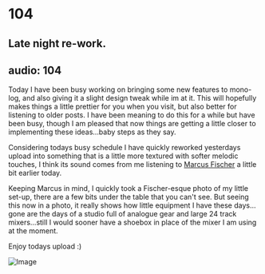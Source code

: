 # 104
## Late night re-work.
audio: 104
---

Today I have been busy working on bringing some new features to mono-log, and also giving it a slight design tweak while im at it. This will hopefully makes things a little prettier for you when you visit, but also better for listening to older posts. I have been meaning to do this for a while but have been busy, though I am pleased that now things are getting a little closer to implementing these ideas…baby steps as they say.

Considering todays busy schedule I have quickly reworked yesterdays upload into something that is a little more textured with softer melodic touches, I think its sound comes from me listening to <a href="http://unrecnow.com/dust/about" title="Marcus Fischer" target="_blank">Marcus Fischer</a> a little bit earlier today.

Keeping Marcus in mind, I quickly took a Fischer-esque photo of my little set-up, there are a few bits under the table that you can't see. But seeing this now in a photo, it really shows how little equipment I have these days…gone are the days of a studio full of analogue gear and large 24 track mixers…still I would sooner have a shoebox in place of the mixer I am using at the moment.

Enjoy todays upload :)

![Image](/assets/img/Snd-104.jpg)